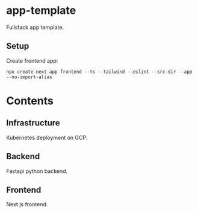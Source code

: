 # app-template
Fullstack app template.

## Setup

Create frontend app:
```shell
npx create-next-app frontend --ts --tailwind --eslint --src-dir --app --no-import-alias
```

# Contents

## Infrastructure

Kubernetes deployment on GCP.

## Backend

Fastapi python backend.

## Frontend

Next.js frontend.
